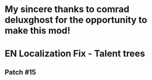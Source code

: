 # My sincere thanks to comrad deluxghost for the opportunity to make this mod!

# EN Localization Fix - Talent trees
## Patch #15




